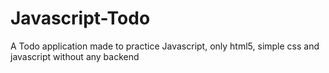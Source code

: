 # Javascript-Todo
A Todo application made to practice Javascript, only html5, simple css and javascript without any backend 
